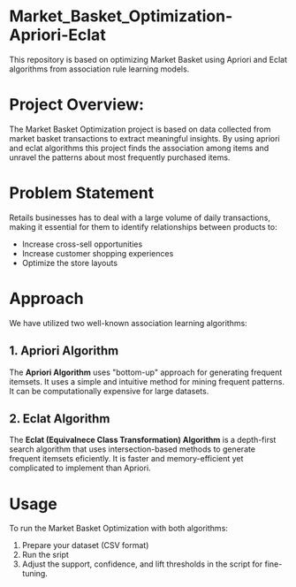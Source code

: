 # Market_Basket_Optimization-Apriori-Eclat
This repository is based on optimizing Market Basket using Apriori and Eclat algorithms from association rule learning models. 
# Project Overview:
The Market Basket Optimization project is based on data collected from market basket transactions to extract meaningful insights. By using apriori and eclat algorithms this project finds the association among items and unravel the patterns about most frequently purchased items. 
# Problem Statement
Retails businesses has to deal with a large volume of daily transactions, making it essential for them to identify relationships between products to:
* Increase cross-sell opportunities
* Increase customer shopping experiences
* Optimize the store layouts
# Approach
We have utilized two well-known association learning algorithms:
## 1. Apriori Algorithm
The **Apriori Algorithm** uses "bottom-up" approach for generating frequent itemsets. It uses a simple and intuitive method for mining frequent patterns. It can be computationally expensive for large datasets. 
## 2. Eclat Algorithm
The **Eclat (Equivalnece Class Transformation) Algorithm** is a depth-first search algorithm that uses intersection-based methods to generate frequent itemsets eficiently. It is faster and memory-efficient yet complicated to implement than Apriori. 
# Usage 
To run the Market Basket Optimization with both algorithms:
1. Prepare your dataset (CSV format)
2. Run the sript
3. Adjust the support, confidence, and lift thresholds in the script for fine-tuning. 
